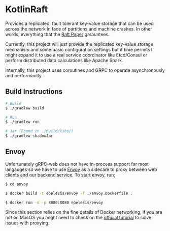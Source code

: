 # KotlinRaft

Provides a replicated, fault tolerant key-value storage that can be used across the network in face of partitions and machine crashes. In other words, everything that the [Raft Paper](https://raft.github.io/raft.pdf) garauntees.

Currently, this project will just provide the replicated key-value storage mechanism and some basic configuration settings but if time permits I might expand it to use a real service coordinator like Etcd/Consul or perform distributed data calculations like Apache Spark.

Internally, this project uses coroutines and GRPC to operate asynchronously and performantly.

## Build Instructions
```bash
# Build
$ ./gradlew build

# Run
$ ./gradlew run

# Jar (Found in ./build/libs/)
$ ./gradlew shadowJar
```

## Envoy
Unfortunately gRPC-web does not have in-process support for most langauges
so we have to use [Envoy](https://www.envoyproxy.io/) as a sidecare to proxy between web clients and our backend
service. To start envoy, run;
```bash
$ cd envoy

$ docker build -t epelesis/envoy -f ./envoy.Dockerfile .

$ docker run -d -p 8080:8080 epelesis/envoy
```
Since this section relies on the fine details of Docker networking, if you are not
on MacOS you might need to check on the 
[official tutorial](https://github.com/grpc/grpc-web/tree/master/net/grpc/gateway/examples/helloworld)
to solve issues with proxying.
